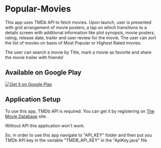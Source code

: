 # Popular-Movies

This app uses TMDb API to fetch movies. Upon launch, user is presented with grid arrangement of movie posters, a tap on which transitions to a details screen with additional information like plot synopsis, movie posters, rating, release date, trailer and user review for the movie. The user can sort the list of movies on basis of Most Popular or Highest Rated movies.

The user can search a movie by Title, mark a movie as favorite and share the movie trailer with friends!

## Available on Google Play

<a href="https://play.google.com/store/apps/details?id=com.sachin.popularmovies">
<img alt="Get it on Google Play" src="http://steverichey.github.io/google-play-badge-svg/img/en_get.svg" />
</a>

## Application Setup

To use this app, TMDb API is required. You can get it by registering on [The Movie Database](https://www.themoviedb.org/) site.

Without API this application won't work. 

So, in order to use this app navigate to "API_KEY" folder and then put you TMDb API key in the variable
"TMDB_API_KEY" in the "ApiKey.java" file

